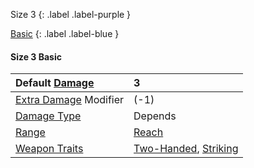 Size 3
{: .label .label-purple }

[Basic](Game/Designing-Weapons#Basic)
{: .label .label-blue }

#### Size 3 Basic

| Default [Damage](Core/Weapons#Damage)                     | 3                                                                                   |
| :-------------------------------------------------------- | :---------------------------------------------------------------------------------- |
| [Extra Damage](Game/Core/Attacks#Extra%20Damage) Modifier | (-1)                                                                                |
| [Damage Type](Core/Weapons#Damage%20Type)                 | Depends                                                                             |
| [Range](Core/Weapons#Range)                               | [Reach](Core/Movement#Reach)                                                        |
| [Weapon Traits](Core/Weapon-Traits)                       | [Two-Handed](Game/Core/Blocks/Two-Handed), [Striking](Game/Core/Blocks/Striking) |
